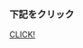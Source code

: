 ### 下記をクリック

[CLICK!](https://setogawamasao.github.io/HTML_complete-centaring/completeCentering.html)
